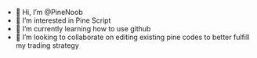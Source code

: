 - 👋 Hi, I’m @PineNoob
- 👀 I’m interested in Pine Script
- 🌱 I’m currently learning how to use github
- 💞️ I’m looking to collaborate on editing existing pine codes to better fulfill my trading strategy
